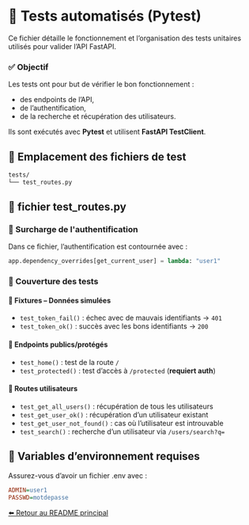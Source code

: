 # 🧪 Tests automatisés (Pytest)

Ce fichier détaille le fonctionnement et l’organisation des tests unitaires utilisés pour valider l’API FastAPI.

### ✅ Objectif
Les tests ont pour but de vérifier le bon fonctionnement :
* des endpoints de l’API,
* de l’authentification,
* de la recherche et récupération des utilisateurs.

Ils sont exécutés avec **Pytest** et utilisent **FastAPI TestClient**.

## 📂 Emplacement des fichiers de test
```bash
tests/
└── test_routes.py
```

## 📄 fichier test_routes.py

### 🔐 Surcharge de l'authentification

Dans ce fichier, l’authentification est contournée avec :

```python
app.dependency_overrides[get_current_user] = lambda: "user1"
```

### 🧪 Couverture des tests

#### 🔹 Fixtures – Données simulées
* `test_token_fail()` : échec avec de mauvais identifiants → `401`
* `test_token_ok()` : succès avec les bons identifiants → `200`

#### 🔹 Endpoints publics/protégés
* `test_home()` : test de la route `/`
* `test_protected()` : test d’accès à `/protected` (**requiert auth**)

#### 🔹 Routes utilisateurs
* `test_get_all_users()` : récupération de tous les utilisateurs
* `test_get_user_ok()` : récupération d’un utilisateur existant
* `test_get_user_not_found()` : cas où l’utilisateur est introuvable
* `test_search()` : recherche d’un utilisateur via `/users/search?q=`

## 🔧 Variables d’environnement requises

Assurez-vous d’avoir un fichier .env avec :
```ini
ADMIN=user1
PASSWD=motdepasse
```
[⬅️ Retour au README principal](../README.md)